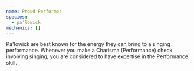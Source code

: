 ```yaml
---
name: Proud Performer
species:
  - pa'lowick
mechanics: []
---
```

Pa'lowick are best known for the energy they can bring to a singing performance. Whenever you make a Charisma (Performance) check involving singing, you are considered to have expertise in the Performance skill.
